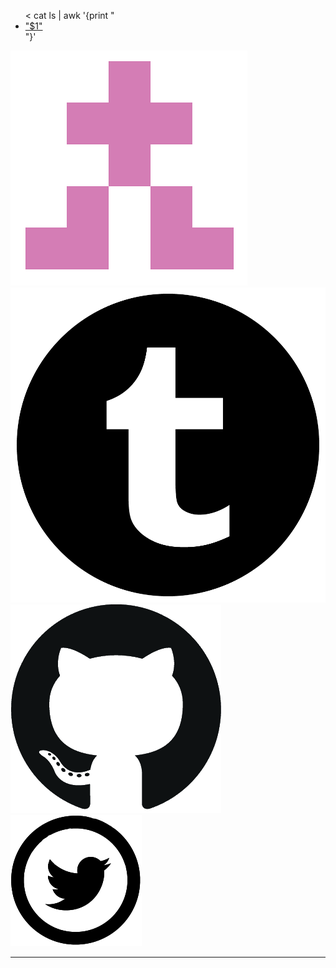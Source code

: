 <div class="tabs is-centered">
<ul>
< cat ls | awk '{print "<li><a href=\""$2"\">"$1"</a></li>"}'
</ul>
</div>

<div class='page'>
<a target='_blank' href='./taglibro/'><img class='icon' src='resources/img/identicon.png'></a>
<a target='_blank' href='http://cympfh.tumblr.com/'><img class='icon' src='resources/img/tumblr.png'></a>
<a target='_blank' href='https://github.com/cympfh'><img class='icon' src='resources/img/GitHub-Mark.png'></a>
<a target='_blank' href='http://twitter.com/cympfh'><img class='icon' src='resources/img/Twitter_trans.png'></a>
</div>

<hr/>
<script src="resources/js/search.js"></script>
